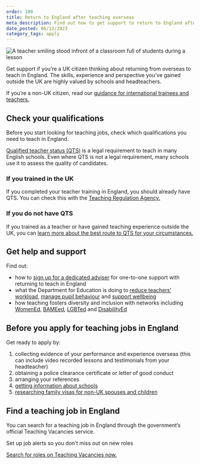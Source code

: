 ```yaml
---
order: 100
title: Return to England after teaching overseas
meta_description: Find out how to get support to return to England after teaching outside the UK and bring your skills and experience back to an English classroom.
date_posted: 06/12/2023
category_tags: apply
---
```


![A teacher smiling stood infront of a classroom full of students during a lesson](/content-assets/jobseeker-guides/DFE_Southfeilds_Room-A360_10445_Stephen-Jedge-1-800x300.jpg)

Get support if you’re a UK citizen thinking about returning from overseas to teach in England. 
The skills, experience and perspective you’ve gained outside the UK are highly valued by schools and headteachers.

If you’re a non-UK citizen, read our [guidance for international trainees and teachers.](https://getintoteaching.education.gov.uk/non-uk-teachers)

## Check your qualifications
Before you start looking for teaching jobs, check which qualifications you need to teach in England.

[Qualified teacher status (QTS)](https://www.gov.uk/guidance/qualified-teacher-status-qts) is a legal requirement to teach in many English schools. 
Even where QTS is not a legal requirement, many schools use it to assess the quality of candidates.

### If you trained in the UK
If you completed your teacher training in England, you should already have QTS. 
You can check this with the [Teaching Regulation Agency.](https://teacherservices.education.gov.uk/SelfService/Login)

### If you do not have QTS
If you trained as a teacher or have gained teaching experience outside the UK, you can [learn more about the best route to QTS for your circumstances.](https://www.gov.uk/government/publications/apply-for-qualified-teacher-status-qts-if-you-teach-outside-the-uk/routes-to-qualified-teacher-status-qts-for-teachers-and-those-with-teaching-experience-outside-the-uk)

## Get help and support
Find out:

* how to [sign up for a dedicated adviser](https://getintoteaching.education.gov.uk/teacher-training-adviser/sign_up/identity) for one-to-one support with returning to teach in England
* what the Department for Education is doing to [reduce teachers’ workload](https://www.gov.uk/guidance/school-workload-reduction-toolkit), [manage pupil behaviour](https://behaviourhubs.co.uk/) and [support wellbeing](https://www.gov.uk/guidance/education-staff-wellbeing-charter)
* how teaching fosters diversity and inclusion with networks including [WomenEd](https://womened.com/), [BAMEed](https://www.bameednetwork.com/), [LGBTed](https://lgbted.uk/) and [DisabilityEd](https://twitter.com/disability_ed)

## Before you apply for teaching jobs in England
Get ready to apply by:

1. collecting evidence of your performance and experience overseas (this can include video recorded lessons and testimonials from your headteacher)
2. obtaining a police clearance certificate or letter of good conduct 
3. arranging your references
4. [getting information about schools](https://get-information-schools.service.gov.uk/)
5. [researching family visas for non-UK spouses and children](https://www.gov.uk/uk-family-visa)

## Find a teaching job in England

You can search for a teaching job in England through the government’s official Teaching Vacancies service.

Set up job alerts so you don’t miss out on new roles

[Search for roles on Teaching Vacancies now.](https://teaching-vacancies.service.gov.uk/jobs?keyword=&location=)